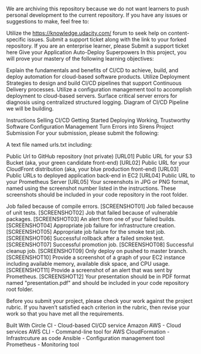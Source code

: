 We are archiving this repository because we do not want learners to push personal development to the current repository. If you have any issues or suggestions to make, feel free to:

Utilize the https://knowledge.udacity.com/ forum to seek help on content-specific issues.
Submit a support ticket along with the link to your forked repository.
If you are an enterprise learner, please Submit a support ticket here
Give your Application Auto-Deploy Superpowers
In this project, you will prove your mastery of the following learning objectives:

Explain the fundamentals and benefits of CI/CD to achieve, build, and deploy automation for cloud-based software products.
Utilize Deployment Strategies to design and build CI/CD pipelines that support Continuous Delivery processes.
Utilize a configuration management tool to accomplish deployment to cloud-based servers.
Surface critical server errors for diagnosis using centralized structured logging.
Diagram of CI/CD Pipeline we will be building.

Instructions
Selling CI/CD
Getting Started
Deploying Working, Trustworthy Software
Configuration Management
Turn Errors into Sirens
Project Submission
For your submission, please submit the following:

A text file named urls.txt including:

Public Url to GitHub repository (not private) [URL01]
Public URL for your S3 Bucket (aka, your green candidate front-end) [URL02]
Public URL for your CloudFront distribution (aka, your blue production front-end) [URL03]
Public URLs to deployed application back-end in EC2 [URL04]
Public URL to your Prometheus Server [URL05]
Your screenshots in JPG or PNG format, named using the screenshot number listed in the instructions. These screenshots should be included in your code repository in the root folder.

Job failed because of compile errors. [SCREENSHOT01]
Job failed because of unit tests. [SCREENSHOT02]
Job that failed because of vulnerable packages. [SCREENSHOT03]
An alert from one of your failed builds. [SCREENSHOT04]
Appropriate job failure for infrastructure creation. [SCREENSHOT05]
Appropriate job failure for the smoke test job. [SCREENSHOT06]
Successful rollback after a failed smoke test. [SCREENSHOT07]
Successful promotion job. [SCREENSHOT08]
Successful cleanup job. [SCREENSHOT09]
Only deploy on pushed to master branch. [SCREENSHOT10]
Provide a screenshot of a graph of your EC2 instance including available memory, available disk space, and CPU usage. [SCREENSHOT11]
Provide a screenshot of an alert that was sent by Prometheus. [SCREENSHOT12]
Your presentation should be in PDF format named "presentation.pdf" and should be included in your code repository root folder.

Before you submit your project, please check your work against the project rubric. If you haven’t satisfied each criterion in the rubric, then revise your work so that you have met all the requirements.

Built With
Circle CI - Cloud-based CI/CD service
Amazon AWS - Cloud services
AWS CLI - Command-line tool for AWS
CloudFormation - Infrastrcuture as code
Ansible - Configuration management tool
Prometheus - Monitoring tool

